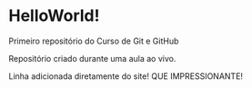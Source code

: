 # HelloWorld!
Primeiro repositório do Curso de Git e GitHub

Repositório criado durante uma aula ao vivo.

Linha adicionada diretamente do site! QUE IMPRESSIONANTE!
